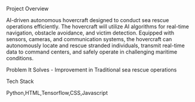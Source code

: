 Project Overview 

AI-driven autonomous hovercraft designed to conduct sea rescue operations efficiently.
The hovercraft will utilize AI algorithms for real-time navigation, obstacle avoidance, and victim detection.
Equipped with sensors, cameras, and communication systems, the hovercraft can autonomously locate and rescue stranded individuals,
transmit real-time data to command centers, and safely operate in challenging maritime conditions.

Problem It Solves - 
 Improvement in Traditional sea rescue operations 

 Tech Stack 

 Python,HTML,Tensorflow,CSS,Javascript

